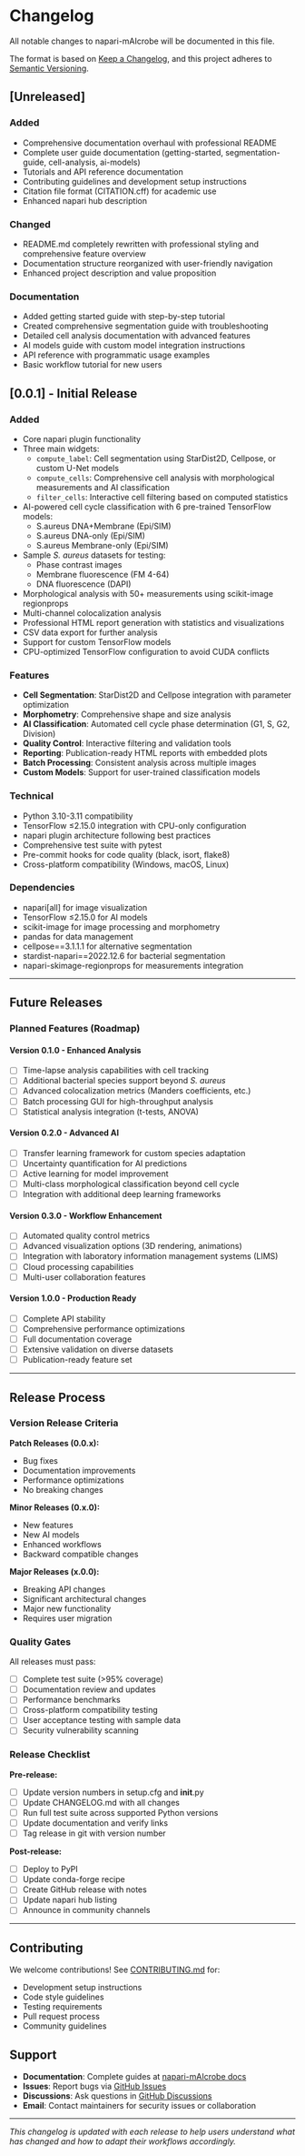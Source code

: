 # Changelog

All notable changes to napari-mAIcrobe will be documented in this file.

The format is based on [Keep a Changelog](https://keepachangelog.com/en/1.0.0/),
and this project adheres to [Semantic Versioning](https://semver.org/spec/v2.0.0.html).

## [Unreleased]

### Added
- Comprehensive documentation overhaul with professional README
- Complete user guide documentation (getting-started, segmentation-guide, cell-analysis, ai-models)
- Tutorials and API reference documentation
- Contributing guidelines and development setup instructions
- Citation file format (CITATION.cff) for academic use
- Enhanced napari hub description

### Changed
- README.md completely rewritten with professional styling and comprehensive feature overview
- Documentation structure reorganized with user-friendly navigation
- Enhanced project description and value proposition

### Documentation
- Added getting started guide with step-by-step tutorial
- Created comprehensive segmentation guide with troubleshooting
- Detailed cell analysis documentation with advanced features
- AI models guide with custom model integration instructions
- API reference with programmatic usage examples
- Basic workflow tutorial for new users

## [0.0.1] - Initial Release

### Added
- Core napari plugin functionality
- Three main widgets:
  - `compute_label`: Cell segmentation using StarDist2D, Cellpose, or custom U-Net models
  - `compute_cells`: Comprehensive cell analysis with morphological measurements and AI classification
  - `filter_cells`: Interactive cell filtering based on computed statistics
- AI-powered cell cycle classification with 6 pre-trained TensorFlow models:
  - S.aureus DNA+Membrane (Epi/SIM)
  - S.aureus DNA-only (Epi/SIM) 
  - S.aureus Membrane-only (Epi/SIM)
- Sample _S. aureus_ datasets for testing:
  - Phase contrast images
  - Membrane fluorescence (FM 4-64)
  - DNA fluorescence (DAPI)
- Morphological analysis with 50+ measurements using scikit-image regionprops
- Multi-channel colocalization analysis
- Professional HTML report generation with statistics and visualizations
- CSV data export for further analysis
- Support for custom TensorFlow models
- CPU-optimized TensorFlow configuration to avoid CUDA conflicts

### Features
- **Cell Segmentation**: StarDist2D and Cellpose integration with parameter optimization
- **Morphometry**: Comprehensive shape and size analysis
- **AI Classification**: Automated cell cycle phase determination (G1, S, G2, Division)
- **Quality Control**: Interactive filtering and validation tools
- **Reporting**: Publication-ready HTML reports with embedded plots
- **Batch Processing**: Consistent analysis across multiple images
- **Custom Models**: Support for user-trained classification models

### Technical
- Python 3.10-3.11 compatibility
- TensorFlow ≤2.15.0 integration with CPU-only configuration
- napari plugin architecture following best practices
- Comprehensive test suite with pytest
- Pre-commit hooks for code quality (black, isort, flake8)
- Cross-platform compatibility (Windows, macOS, Linux)

### Dependencies
- napari[all] for image visualization
- TensorFlow ≤2.15.0 for AI models
- scikit-image for image processing and morphometry
- pandas for data management
- cellpose==3.1.1.1 for alternative segmentation
- stardist-napari==2022.12.6 for bacterial segmentation
- napari-skimage-regionprops for measurements integration

---

## Future Releases

### Planned Features (Roadmap)

#### Version 0.1.0 - Enhanced Analysis
- [ ] Time-lapse analysis capabilities with cell tracking
- [ ] Additional bacterial species support beyond _S. aureus_
- [ ] Advanced colocalization metrics (Manders coefficients, etc.)
- [ ] Batch processing GUI for high-throughput analysis
- [ ] Statistical analysis integration (t-tests, ANOVA)

#### Version 0.2.0 - Advanced AI
- [ ] Transfer learning framework for custom species adaptation
- [ ] Uncertainty quantification for AI predictions
- [ ] Active learning for model improvement
- [ ] Multi-class morphological classification beyond cell cycle
- [ ] Integration with additional deep learning frameworks

#### Version 0.3.0 - Workflow Enhancement
- [ ] Automated quality control metrics
- [ ] Advanced visualization options (3D rendering, animations)
- [ ] Integration with laboratory information management systems (LIMS)
- [ ] Cloud processing capabilities
- [ ] Multi-user collaboration features

#### Version 1.0.0 - Production Ready
- [ ] Complete API stability
- [ ] Comprehensive performance optimizations
- [ ] Full documentation coverage
- [ ] Extensive validation on diverse datasets
- [ ] Publication-ready feature set

---

## Release Process

### Version Release Criteria

**Patch Releases (0.0.x):**
- Bug fixes
- Documentation improvements
- Performance optimizations
- No breaking changes

**Minor Releases (0.x.0):**
- New features
- New AI models
- Enhanced workflows
- Backward compatible changes

**Major Releases (x.0.0):**
- Breaking API changes
- Significant architectural changes
- Major new functionality
- Requires user migration

### Quality Gates

All releases must pass:
- [ ] Complete test suite (>95% coverage)
- [ ] Documentation review and updates
- [ ] Performance benchmarks
- [ ] Cross-platform compatibility testing
- [ ] User acceptance testing with sample data
- [ ] Security vulnerability scanning

### Release Checklist

**Pre-release:**
- [ ] Update version numbers in setup.cfg and __init__.py
- [ ] Update CHANGELOG.md with all changes
- [ ] Run full test suite across supported Python versions
- [ ] Update documentation and verify links
- [ ] Tag release in git with version number

**Post-release:**
- [ ] Deploy to PyPI
- [ ] Update conda-forge recipe
- [ ] Create GitHub release with notes
- [ ] Update napari hub listing
- [ ] Announce in community channels

---

## Contributing

We welcome contributions! See [CONTRIBUTING.md](CONTRIBUTING.md) for:
- Development setup instructions
- Code style guidelines  
- Testing requirements
- Pull request process
- Community guidelines

## Support

- **Documentation**: Complete guides at [napari-mAIcrobe docs](docs/)
- **Issues**: Report bugs via [GitHub Issues](https://github.com/HenriquesLab/napari-mAIcrobe/issues)
- **Discussions**: Ask questions in [GitHub Discussions](https://github.com/HenriquesLab/napari-mAIcrobe/discussions)
- **Email**: Contact maintainers for security issues or collaboration

---

*This changelog is updated with each release to help users understand what has changed and how to adapt their workflows accordingly.*